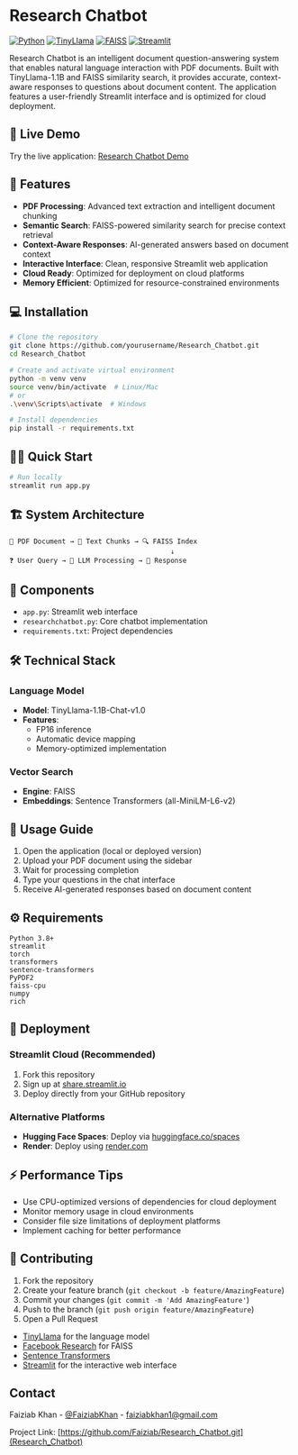 # Research Chatbot

[![Python](https://img.shields.io/badge/Python-3.8+-blue.svg)](https://www.python.org/downloads/)
[![TinyLlama](https://img.shields.io/badge/LLM-TinyLlama-orange.svg)](https://github.com/jzhang38/TinyLlama)
[![FAISS](https://img.shields.io/badge/Search-FAISS-green.svg)](https://github.com/facebookresearch/faiss)
[![Streamlit](https://img.shields.io/badge/Streamlit-App-red.svg)](https://streamlit.io)

Research Chatbot is an intelligent document question-answering system that enables natural language interaction with PDF documents. Built with TinyLlama-1.1B and FAISS similarity search, it provides accurate, context-aware responses to questions about document content. The application features a user-friendly Streamlit interface and is optimized for cloud deployment.

## 🚀 Live Demo

Try the live application: [Research Chatbot Demo](https://researchchatbot-gjrkazswwr89nkmkc2xloq.streamlit.app/)

## 🌟 Features

- **PDF Processing**: Advanced text extraction and intelligent document chunking
- **Semantic Search**: FAISS-powered similarity search for precise context retrieval
- **Context-Aware Responses**: AI-generated answers based on document context
- **Interactive Interface**: Clean, responsive Streamlit web application
- **Cloud Ready**: Optimized for deployment on cloud platforms
- **Memory Efficient**: Optimized for resource-constrained environments


## 💻 Installation

```bash
# Clone the repository
git clone https://github.com/yourusername/Research_Chatbot.git
cd Research_Chatbot

# Create and activate virtual environment
python -m venv venv
source venv/bin/activate  # Linux/Mac
# or
.\venv\Scripts\activate  # Windows

# Install dependencies
pip install -r requirements.txt
```

## 🏃‍♂️ Quick Start

```bash
# Run locally
streamlit run app.py
```

## 🏗️ System Architecture

```plaintext
📄 PDF Document → 📝 Text Chunks → 🔍 FAISS Index
                                        ↓
❓ User Query → 🤖 LLM Processing → 💬 Response
```

## 🔧 Components

- `app.py`: Streamlit web interface
- `researchchatbot.py`: Core chatbot implementation
- `requirements.txt`: Project dependencies

## 🛠️ Technical Stack

### Language Model
- **Model**: TinyLlama-1.1B-Chat-v1.0
- **Features**: 
  - FP16 inference
  - Automatic device mapping
  - Memory-optimized implementation

### Vector Search
- **Engine**: FAISS
- **Embeddings**: Sentence Transformers (all-MiniLM-L6-v2)

## 📖 Usage Guide

1. Open the application (local or deployed version)
2. Upload your PDF document using the sidebar
3. Wait for processing completion
4. Type your questions in the chat interface
5. Receive AI-generated responses based on document content

## ⚙️ Requirements

```plaintext
Python 3.8+
streamlit
torch
transformers
sentence-transformers
PyPDF2
faiss-cpu
numpy
rich
```

## 🚀 Deployment

### Streamlit Cloud (Recommended)
1. Fork this repository
2. Sign up at [share.streamlit.io](https://share.streamlit.io)
3. Deploy directly from your GitHub repository

### Alternative Platforms
- **Hugging Face Spaces**: Deploy via [huggingface.co/spaces](https://huggingface.co/spaces)
- **Render**: Deploy using [render.com](https://render.com)

## ⚡ Performance Tips

- Use CPU-optimized versions of dependencies for cloud deployment
- Monitor memory usage in cloud environments
- Consider file size limitations of deployment platforms
- Implement caching for better performance

## 🤝 Contributing

1. Fork the repository
2. Create your feature branch (`git checkout -b feature/AmazingFeature`)
3. Commit your changes (`git commit -m 'Add AmazingFeature'`)
4. Push to the branch (`git push origin feature/AmazingFeature`)
5. Open a Pull Request

- [TinyLlama](https://github.com/jzhang38/TinyLlama) for the language model
- [Facebook Research](https://github.com/facebookresearch/faiss) for FAISS
- [Sentence Transformers](https://github.com/UKPLab/sentence-transformers)
- [Streamlit](https://streamlit.io/) for the interactive web interface

## Contact

Faiziab Khan - [@FaiziabKhan](https://www.linkedin.com/in/faiziab-k-1a3a26121/) - faiziabkhan1@gmail.com

Project Link: [https://github.com/Faiziab/Research_Chatbot.git](Research_Chatbot)
